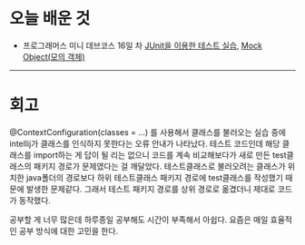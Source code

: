# 오늘 배운 것

- 프로그래머스 미니 데브코스 16일 차 
[JUnit을 이용한 테스트 실습](https://github.com/suran-kim/cnu_backend_TIL/blob/main/Study/Spring/%5BSpring%20Boot%5D%20JUnit%EC%9D%84%20%EC%9D%B4%EC%9A%A9%ED%95%9C%20%ED%85%8C%EC%8A%A4%ED%8A%B8%20%EC%8B%A4%EC%8A%B5.md), 
[Mock Object(모의 객체)](https://github.com/suran-kim/cnu_backend_TIL/blob/main/Study/Spring/%5BSpring%20Boot%5D%20Mock%20Object(%EB%AA%A8%EC%9D%98%20%EA%B0%9D%EC%B2%B4).md)

---

# 회고

@ContextConfiguration(classes = ...) 를  사용해서 클래스를 불러오는 실습 중에 intellij가 클래스를 인식하지 못한다는
오류 안내가 나타났다. 테스트 코드인데 해당 클래스를 import하는 게 답이 될 리는 없으니
코드를 계속 비교해보다가 새로 만든 test클래스의 패키지 경로가 문제였다는 걸 깨달았다.
테스트클래스로 불러오려는 클래스가 위치한 java폴더의 경로보다
하위 테스트클래스 패키지 경로에 test클래스를 작성했기 때문에 발생한 문제같다.
그래서 테스트 패키지 경로를 상위 경로로 옮겼더니 제대로 코드가 동작했다.
 
공부할 게 너무 많은데 하루종일 공부해도 시간이 부족해서 아쉽다.
요즘은 매일 효율적인 공부 방식에 대한 고민을 한다.
